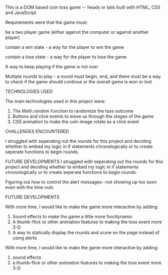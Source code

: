 This is a DOM based coin toss game -- heads or tails built with HTML, CSS and JavaScript

Requirements were that the game must:

be a two player game (either against the computer or against another player)

contain a win state - a way for the player to win the game

contain a lose state - a way for the player to lose the game

A way to keep playing if the game is not over

Multiple rounds to play - a round must begin, end, and there must be a way to check if the game should continue or the overall game is won or lost

TECHNOLOGIES USED

The main technologies used in this project were:

1. The Math.random function to randomize the toss outcome
2. Buttons and click events to move us through the stages of the game
3. CSS animation to make the coin image rotate as a click event

CHALLENGES ENCOUNTERED

I struggled with seperating out the rounds for this project and deciding whether to embed my logic in if statements chronologically or to create seperate functions to begin rounds.

FUTURE DEVELOPMENTS
I struggled with seperating out the rounds for this project and deciding whether to embed my logic in if statements chronologically or to create seperate functions to begin rounds.

Figuring out how to control the alert messages--not showing up too soon even with the time outs

FUTURE DEVELOPMENTS

With more time, I would like to make the game more interactive by adding:

1. Sound effects to make the game a little more fun/dynamic
2. A thumb-flick or other animation features to making the toss event more 3-D
3. A way to statically display the rounds and score on the page instead of using alerts

With more time, I would like to make the game more interactive by adding:

1. sound effects
2. a thumb-flick or other animation features to making the toss event more 3-D
